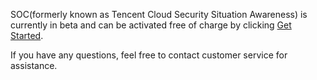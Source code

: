 SOC(formerly known as Tencent Cloud Security Situation Awareness) is currently in beta and can be activated free of charge by clicking [Get Started](https://console.cloud.tencent.com/ssa).

If you have any questions, feel free to contact customer service for assistance.

